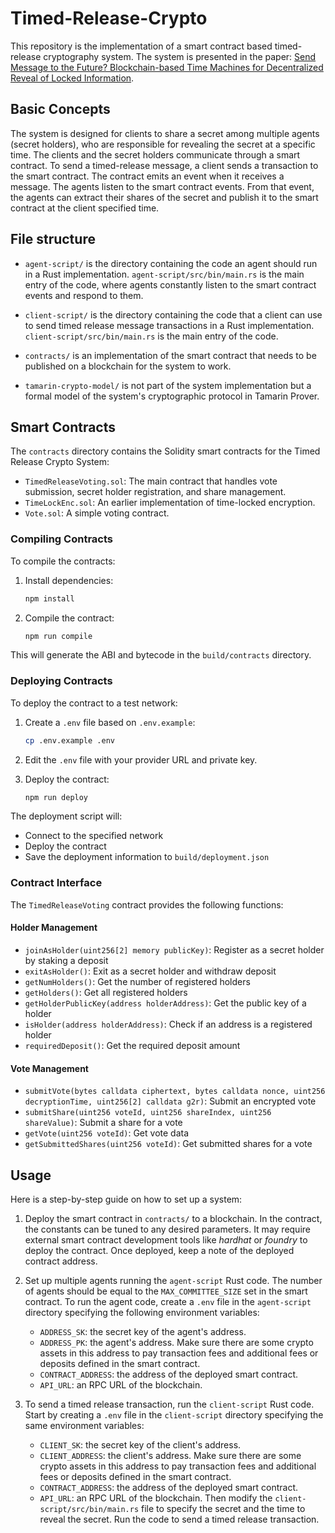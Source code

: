 # Timed-Release-Crypto
This repository is the implementation of a smart contract based timed-release cryptography system. The system is presented in the paper: [Send Message to the Future? Blockchain-based Time Machines for Decentralized Reveal of Locked Information](https://arxiv.org/abs/2401.05947).

## Basic Concepts
The system is designed for clients to share a secret among multiple agents (secret holders), who are responsible for revealing the secret at a specific time. The clients and the secret holders communicate through a smart contract. To send a timed-release message, a client sends a transaction to the smart contract. The contract emits an event when it receives a message. The agents listen to the smart contract events. From that event, the agents can extract their shares of the secret and publish it to the smart contract at the client specified time.

## File structure
- `agent-script/` is the directory containing the code an agent should run in a Rust implementation. `agent-script/src/bin/main.rs` is the main entry of the code, where agents constantly listen to the smart contract events and respond to them.

- `client-script/` is the directory containing the code that a client can use to send timed release message transactions in a Rust implementation. `client-script/src/bin/main.rs` is the main entry of the code.

- `contracts/` is an implementation of the smart contract that needs to be published on a blockchain for the system to work.

- `tamarin-crypto-model/` is not part of the system implementation but a formal model of the system's cryptographic protocol in Tamarin Prover.

## Smart Contracts

The `contracts` directory contains the Solidity smart contracts for the Timed Release Crypto System:

- `TimedReleaseVoting.sol`: The main contract that handles vote submission, secret holder registration, and share management.
- `TimeLockEnc.sol`: An earlier implementation of time-locked encryption.
- `Vote.sol`: A simple voting contract.

### Compiling Contracts

To compile the contracts:

1. Install dependencies:
   ```bash
   npm install
   ```

2. Compile the contract:
   ```bash
   npm run compile
   ```

This will generate the ABI and bytecode in the `build/contracts` directory.

### Deploying Contracts

To deploy the contract to a test network:

1. Create a `.env` file based on `.env.example`:
   ```bash
   cp .env.example .env
   ```

2. Edit the `.env` file with your provider URL and private key.

3. Deploy the contract:
   ```bash
   npm run deploy
   ```

The deployment script will:
- Connect to the specified network
- Deploy the contract
- Save the deployment information to `build/deployment.json`

### Contract Interface

The `TimedReleaseVoting` contract provides the following functions:

#### Holder Management
- `joinAsHolder(uint256[2] memory publicKey)`: Register as a secret holder by staking a deposit
- `exitAsHolder()`: Exit as a secret holder and withdraw deposit
- `getNumHolders()`: Get the number of registered holders
- `getHolders()`: Get all registered holders
- `getHolderPublicKey(address holderAddress)`: Get the public key of a holder
- `isHolder(address holderAddress)`: Check if an address is a registered holder
- `requiredDeposit()`: Get the required deposit amount

#### Vote Management
- `submitVote(bytes calldata ciphertext, bytes calldata nonce, uint256 decryptionTime, uint256[2] calldata g2r)`: Submit an encrypted vote
- `submitShare(uint256 voteId, uint256 shareIndex, uint256 shareValue)`: Submit a share for a vote
- `getVote(uint256 voteId)`: Get vote data
- `getSubmittedShares(uint256 voteId)`: Get submitted shares for a vote

## Usage
Here is a step-by-step guide on how to set up a system:
1. Deploy the smart contract in `contracts/` to a blockchain. In the contract, the constants can be tuned to any desired parameters. It may require external smart contract development tools like *hardhat* or *foundry* to deploy the contract. Once deployed, keep a note of the deployed contract address.
2. Set up multiple agents running the `agent-script` Rust code. The number of agents should be equal to the `MAX_COMMITTEE_SIZE` set in the smart contract. To run the agent code, create a `.env` file in the `agent-script` directory specifying the following environment variables:
    - `ADDRESS_SK`: the secret key of the agent's address.
    - `ADDRESS_PK`: the agent's address. Make sure there are some crypto assets in this address to pay transaction fees and additional fees or deposits defined in the smart contract.
    - `CONTRACT_ADDRESS`: the address of the deployed smart contract.
    - `API_URL`: an RPC URL of the blockchain.

3. To send a timed release transaction, run the `client-script` Rust code. Start by creating a `.env` file in the `client-script` directory specifying the same environment variables:
    - `CLIENT_SK`: the secret key of the client's address.
    - `CLIENT_ADDRESS`: the client's address. Make sure there are some crypto assets in this address to pay transaction fees and additional fees or deposits defined in the smart contract.
    - `CONTRACT_ADDRESS`: the address of the deployed smart contract.
    - `API_URL`: an RPC URL of the blockchain.
Then modify the `client-script/src/bin/main.rs` file to specify the secret and the time to reveal the secret. Run the code to send a timed release transaction.